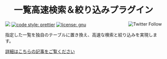 <h1 align="center">一覧高速検索＆絞り込みプラグイン</h1>


<p align="left">
 <img src="https://data.jsdelivr.com/v1/package/gh/local-bias/kintone-plugin-smart-view/badge" />
 <a href="https://twitter.com/lbribbit"><img src="https://img.shields.io/twitter/follow/lbribbit?logo=twitter&style=flat-square" align="right" alt="Twitter Follow" /></a>
 <a href= "https://github.com/prettier/prettier"><img alt="code style: prettier" src="https://img.shields.io/badge/code%20style-prettier-orange?style=flat-square"></a>
 <a href= "https://www.gnu.org/licenses/licenses.ja.html"><img alt="license: gnu" src="https://img.shields.io/badge/license-GNU-green?style=flat-square"></a>
</p>

指定した一覧を独自のテーブルに置き換え、高速な検索と絞り込みを実現します。

[詳細はこちらの記事をご覧ください](https://ribbit.konomi.app/blog/kintone-plugin-smart-view)
